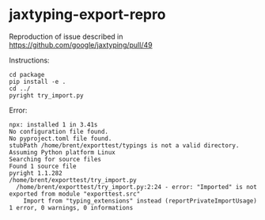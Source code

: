 # jaxtyping-export-repro

Reproduction of issue described in https://github.com/google/jaxtyping/pull/49

Instructions:
```
cd package
pip install -e .
cd ../
pyright try_import.py
```

Error:
```
npx: installed 1 in 3.41s
No configuration file found.
No pyproject.toml file found.
stubPath /home/brent/exporttest/typings is not a valid directory.
Assuming Python platform Linux
Searching for source files
Found 1 source file
pyright 1.1.282
/home/brent/exporttest/try_import.py
  /home/brent/exporttest/try_import.py:2:24 - error: "Imported" is not exported from module "exporttest.src"
    Import from "typing_extensions" instead (reportPrivateImportUsage)
1 error, 0 warnings, 0 informations 
```
